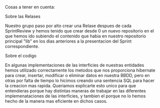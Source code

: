 Cosas a tener en cuenta:

Sobre las Relases

Nuestro grupo paso por alto crear una Relase despues de cada SprintReview y hemos tenido que crear desde 0 un nuevo repositorio en el que hemos ido subiendo el contenido que habia en nuestro repositorio principal "lib" en los dias anteriores a la presentacion del Sprint correspondiente.

Sobre el codigo

En algunas implementaciones de las interficies de nuestras entidades hemos utilizado correctamente los metodos que nos proporciona hibernate para crear, insertar, modificar o eliminar datos en nuestra BBDD, pero en otras por falta de tiempo lo hicimos creando una sentencia SQL para hacer la creacion mas rapida. 
Queriamos explicarte esto unico para que entendieras porque hay distintas maneras de trabajar en las diferentes implemenataciones de las interficies, y tambien el porque no lo hemos hecho de la manera mas eficiente en dichos casos.
